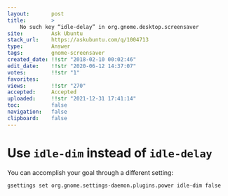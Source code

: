 ```yaml
---
layout:       post
title:        >
    No such key “idle-delay” in org.gnome.desktop.screensaver
site:         Ask Ubuntu
stack_url:    https://askubuntu.com/q/1004713
type:         Answer
tags:         gnome-screensaver
created_date: !!str "2018-02-10 00:02:46"
edit_date:    !!str "2020-06-12 14:37:07"
votes:        !!str "1"
favorites:    
views:        !!str "270"
accepted:     Accepted
uploaded:     !!str "2021-12-31 17:41:14"
toc:          false
navigation:   false
clipboard:    false
---
```


# Use `idle-dim` instead of `idle-delay`

You can accomplish your goal through a different setting:

``` 
gsettings set org.gnome.settings-daemon.plugins.power idle-dim false

```
